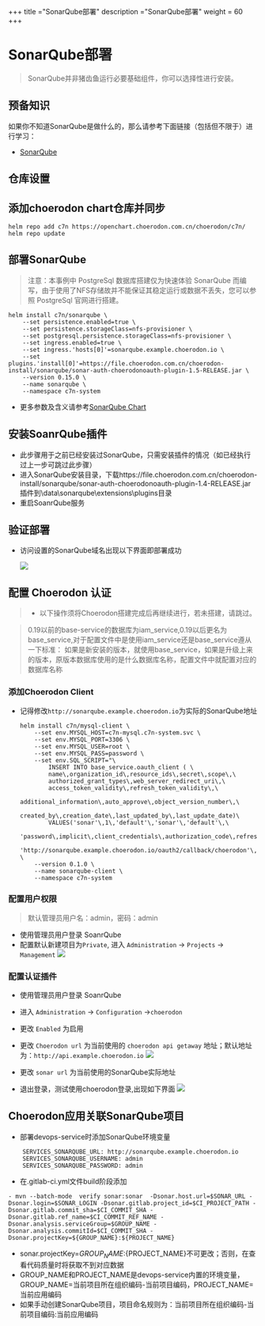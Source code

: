+++
title ="SonarQube部署"
description ="SonarQube部署"
weight = 60
+++

# SonarQube部署

<blockquote class="note">
SonarQube并非猪齿鱼运行必要基础组件，你可以选择性进行安装。
</blockquote>

## 预备知识

如果你不知道SonarQube是做什么的，那么请参考下面链接（包括但不限于）进行学习：

- [SonarQube](https://docs.sonarqube.org/7.6/)

## 仓库设置

## 添加choerodon chart仓库并同步

```
helm repo add c7n https://openchart.choerodon.com.cn/choerodon/c7n/
helm repo update
```

## 部署SonarQube

<blockquote class="warning">
注意：本事例中 PostgreSql 数据库搭建仅为快速体验 SonarQube 而编写，由于使用了NFS存储故并不能保证其稳定运行或数据不丢失，您可以参照 PostgreSql 官网进行搭建。
</blockquote>

```
helm install c7n/sonarqube \
    --set persistence.enabled=true \
    --set persistence.storageClass=nfs-provisioner \
    --set postgresql.persistence.storageClass=nfs-provisioner \
    --set ingress.enabled=true \
    --set ingress.'hosts[0]'=sonarqube.example.choerodon.io \
    --set plugins.'install[0]'=https://file.choerodon.com.cn/choerodon-install/sonarqube/sonar-auth-choerodonoauth-plugin-1.5-RELEASE.jar \
    --version 0.15.0 \
    --name sonarqube \
    --namespace c7n-system
```

- 更多参数及含义请参考[SonarQube Chart](https://github.com/helm/charts/tree/155659de436be352b0e8fd12d4954d82c62c7068/stable/sonarqube#sonarqube)

## 安装SoanrQube插件
- 此步骤用于之前已经安装过SonarQube，只需安装插件的情况（如已经执行过上一步可跳过此步骤）
- 进入SonarQube安装目录，下载https://file.choerodon.com.cn/choerodon-install/sonarqube/sonar-auth-choerodonoauth-plugin-1.4-RELEASE.jar 插件到\data\sonarqube\extensions\plugins目录
- 重启SoanrQube服务

## 验证部署

- 访问设置的SonarQube域名出现以下界面即部署成功

    ![](/docs/installation-configuration/image/sonarqube.png)

## 配置 Choerodon 认证

<blockquote class="warning">
  <ul>
  <li>以下操作须将Choerodon搭建完成后再继续进行，若未搭建，请跳过。</li>
  </ul>
</blockquote>

<blockquote class="warning">
0.19以前的base-service的数据库为iam_service,0.19以后更名为base_service,对于配置文件中是使用iam_service还是base_service遵从一下标准：
如果是新安装的版本，就使用base_service，如果是升级上来的版本，原版本数据库使用的是什么数据库名称，配置文件中就配置对应的数据库名称
</blockquote>

### 添加Choerodon Client
- 记得修改`http://sonarqube.example.choerodon.io`为实际的SonarQube地址
  
    ```
    helm install c7n/mysql-client \
        --set env.MYSQL_HOST=c7n-mysql.c7n-system.svc \
        --set env.MYSQL_PORT=3306 \
        --set env.MYSQL_USER=root \
        --set env.MYSQL_PASS=password \
        --set env.SQL_SCRIPT="\
            INSERT INTO base_service.oauth_client ( \
            name\,organization_id\,resource_ids\,secret\,scope\,\
            authorized_grant_types\,web_server_redirect_uri\,\
            access_token_validity\,refresh_token_validity\,\
            additional_information\,auto_approve\,object_version_number\,\
            created_by\,creation_date\,last_updated_by\,last_update_date)\
            VALUES('sonar'\,1\,'default'\,'sonar'\,'default'\,\
            'password\,implicit\,client_credentials\,authorization_code\,refresh_token'\,\
            'http://sonarqube.example.choerodon.io/oauth2/callback/choerodon'\,3600\,3600\,'{}'\,'default'\,1\,0\,NOW()\,0\,NOW());" \
        --version 0.1.0 \
        --name sonarqube-client \
        --namespace c7n-system
    ```

### 配置用户权限

<blockquote class="note">
默认管理员用户名：admin，密码：admin
</blockquote>

- 使用管理员用户登录 SoanrQube
- 配置默认新建项目为`Private`, 进入 `Administration` -> `Projects` -> `Management`
    ![](/docs/installation-configuration/image/sonarqube_1.png)
   
### 配置认证插件
- 使用管理员用户登录 SoanrQube
- 进入 `Administration` -> `Configuration` ->`choerodon`
- 更改 `Enabled` 为启用
- 更改 `Choerodon url` 为当前使用的 `choerodon api getaway` 地址；默认地址为：`http://api.example.choerodon.io`
    ![](/docs/installation-configuration/image/sonarqube_4.png)
    
- 更改 `sonar url` 为当前使用的SonarQube实际地址
- 退出登录，测试使用choerodon登录,出现如下界面
    ![](/docs/installation-configuration/image/sonarqube_5.png)
    
## Choerodon应用关联SonarQube项目
- 部署devops-service时添加SonarQube环境变量

```
    SERVICES_SONARQUBE_URL: http://sonarqube.example.choerodon.io
    SERVICES_SONARQUBE_USERNAME: admin
    SERVICES_SONARQUBE_PASSWORD: admin
```

- 在.gitlab-ci.yml文件build阶段添加

```- mvn --batch-mode  verify sonar:sonar  -Dsonar.host.url=$SONAR_URL -Dsonar.login=$SONAR_LOGIN -Dsonar.gitlab.project_id=$CI_PROJECT_PATH -Dsonar.gitlab.commit_sha=$CI_COMMIT_SHA -Dsonar.gitlab.ref_name=$CI_COMMIT_REF_NAME -Dsonar.analysis.serviceGroup=$GROUP_NAME -Dsonar.analysis.commitId=$CI_COMMIT_SHA -Dsonar.projectKey=${GROUP_NAME}:${PROJECT_NAME}```

- sonar.projectKey=${GROUP_NAME}:${PROJECT_NAME}不可更改；否则，在查看代码质量时将获取不到对应数据
- GROUP_NAME和PROJECT_NAME是devops-service内置的环境变量， GROUP_NAME=当前项目所在组织编码-当前项目编码，PROJECT_NAME=当前应用编码
- 如果手动创建SonarQube项目，项目命名规则为：当前项目所在组织编码-当前项目编码:当前应用编码